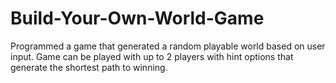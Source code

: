 # Build-Your-Own-World-Game
Programmed a game that generated a random playable world based on user input. 
Game can be played with up to 2 players with hint options that generate the shortest path to winning.
